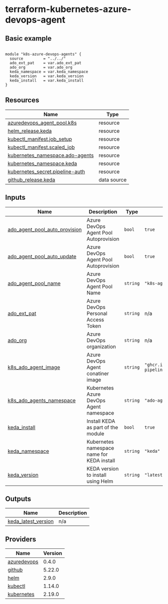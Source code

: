 # terraform-kubernetes-azure-devops-agent

<!-- BEGIN_TF_DOCS -->



## Basic example

```hcl

module "k8s-azure-devops-agents" {
  source         = "../../"
  ado_ext_pat    = var.ado_ext_pat
  ado_org        = var.ado_org
  keda_namespace = var.keda_namespace
  keda_version   = var.keda_version
  keda_install   = var.keda_install
}

```
## Resources

| Name | Type |
|------|------|
| [azuredevops_agent_pool.k8s](https://registry.terraform.io/providers/microsoft/azuredevops/latest/docs/resources/agent_pool) | resource |
| [helm_release.keda](https://registry.terraform.io/providers/hashicorp/helm/latest/docs/resources/release) | resource |
| [kubectl_manifest.job_setup](https://registry.terraform.io/providers/gavinbunney/kubectl/latest/docs/resources/manifest) | resource |
| [kubectl_manifest.scaled_job](https://registry.terraform.io/providers/gavinbunney/kubectl/latest/docs/resources/manifest) | resource |
| [kubernetes_namespace.ado-agents](https://registry.terraform.io/providers/hashicorp/kubernetes/latest/docs/resources/namespace) | resource |
| [kubernetes_namespace.keda](https://registry.terraform.io/providers/hashicorp/kubernetes/latest/docs/resources/namespace) | resource |
| [kubernetes_secret.pipeline-auth](https://registry.terraform.io/providers/hashicorp/kubernetes/latest/docs/resources/secret) | resource |
| [github_release.keda](https://registry.terraform.io/providers/integrations/github/5.22.0/docs/data-sources/release) | data source |

## Inputs

| Name | Description | Type | Default | Required |
|------|-------------|------|---------|:--------:|
| <a name="input_ado_agent_pool_auto_provision"></a> [ado\_agent\_pool\_auto\_provision](#input\_ado\_agent\_pool\_auto\_provision) | Azure DevOps Agent Pool Autoprovision | `bool` | `true` | no |
| <a name="input_ado_agent_pool_auto_update"></a> [ado\_agent\_pool\_auto\_update](#input\_ado\_agent\_pool\_auto\_update) | Azure DevOps Agent Pool Autoprovision | `bool` | `true` | no |
| <a name="input_ado_agent_pool_name"></a> [ado\_agent\_pool\_name](#input\_ado\_agent\_pool\_name) | Azure DevOps Agent Pool Name | `string` | `"k8s-agents-pool-001"` | no |
| <a name="input_ado_ext_pat"></a> [ado\_ext\_pat](#input\_ado\_ext\_pat) | Azure DevOps Personal Access Token | `string` | n/a | yes |
| <a name="input_ado_org"></a> [ado\_org](#input\_ado\_org) | Azure DevOps organization | `string` | n/a | yes |
| <a name="input_k8s_ado_agent_image"></a> [k8s\_ado\_agent\_image](#input\_k8s\_ado\_agent\_image) | Azure DevOps Agent conatiner image | `string` | `"ghcr.io/tonyskidmore/ado-pipelines-agent:latest"` | no |
| <a name="input_k8s_ado_agents_namespace"></a> [k8s\_ado\_agents\_namespace](#input\_k8s\_ado\_agents\_namespace) | Kubernetes Azure DevOps Agent namespace | `string` | `"ado-agents"` | no |
| <a name="input_keda_install"></a> [keda\_install](#input\_keda\_install) | Install KEDA as part of the module | `bool` | `true` | no |
| <a name="input_keda_namespace"></a> [keda\_namespace](#input\_keda\_namespace) | Kubernetes namespace name for KEDA install | `string` | `"keda"` | no |
| <a name="input_keda_version"></a> [keda\_version](#input\_keda\_version) | KEDA version to install using Helm | `string` | `"latest"` | no |

## Outputs

| Name | Description |
|------|-------------|
| <a name="output_keda_latest_version"></a> [keda\_latest\_version](#output\_keda\_latest\_version) | n/a |

## Providers

| Name | Version |
|------|---------|
| <a name="provider_azuredevops"></a> [azuredevops](#provider\_azuredevops) | 0.4.0 |
| <a name="provider_github"></a> [github](#provider\_github) | 5.22.0 |
| <a name="provider_helm"></a> [helm](#provider\_helm) | 2.9.0 |
| <a name="provider_kubectl"></a> [kubectl](#provider\_kubectl) | 1.14.0 |
| <a name="provider_kubernetes"></a> [kubernetes](#provider\_kubernetes) | 2.19.0 |


<!-- END_TF_DOCS -->
